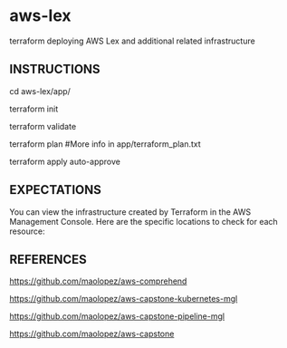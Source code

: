 # aws-lex
terraform deploying AWS Lex and additional related infrastructure


INSTRUCTIONS
------------------

cd aws-lex/app/

terraform init

terraform validate

terraform plan  #More info in app/terraform_plan.txt

terraform apply auto-approve


EXPECTATIONS
------------------

You can view the infrastructure created by Terraform in the AWS Management Console. Here are the specific locations to check for each resource:



REFERENCES
------------------

https://github.com/maolopez/aws-comprehend

https://github.com/maolopez/aws-capstone-kubernetes-mgl

https://github.com/maolopez/aws-capstone-pipeline-mgl

https://github.com/maolopez/aws-capstone
